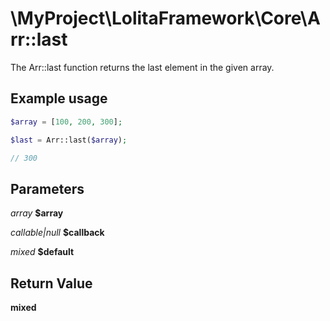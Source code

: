 \MyProject\LolitaFramework\Core\Arr::last
===

The Arr::last function returns the last element in the given array.

Example usage
---
```php
$array = [100, 200, 300];

$last = Arr::last($array);

// 300

```

Parameters
---
_array_  __$array__

_callable|null_  __$callback__

_mixed_  __$default__

Return Value
---
__mixed__
